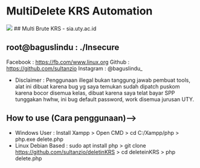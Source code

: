 # MultiDelete KRS Automation
 <img src="https://uty.ac.id/img/logo.png">
## Multi Brute KRS - sia.uty.ac.id
 
 ## root@baguslindu : ./Insecure
 Facebook    : https://fb.com/www.linux.org
 Github      : https://github.com/sultanzio
 Instagram   : @baguslindu_
 
 * Disclaimer : 
 Penggunaan illegal bukan tanggung jawab pembuat tools, alat ini dibuat karena bug yg saya 
 temukan sudah dipatch puskom karena bocor disemua kelas, dibuat karena saya telat bayar SPP 
 tunggakan hwhw, ini bug default password, work disemua jurusan UTY.
 
 
 ## How to use (Cara penggunaan)-->
 - Windows User         : Install Xampp > Open CMD > cd C:/Xampp/php > php.exe delete.php
 - Linux Debian Based   : sudo apt install php > git clone https://github.com/sultanzio/deletinKRS > cd deleteinKRS > php delete.php
 

